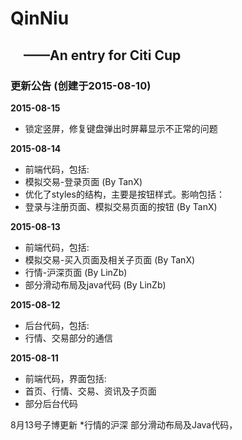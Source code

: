 ﻿# QinNiu
&emsp;——An entry for Citi Cup
-------

### 更新公告 (创建于2015-08-10)

<b>2015-08-15</b><br />
* 锁定竖屏，修复键盘弹出时屏幕显示不正常的问题

<b>2015-08-14</b><br />
* 前端代码，包括:
* 模拟交易-登录页面 (By TanX)
* 优化了styles的结构，主要是按钮样式。影响包括：
* 登录与注册页面、模拟交易页面的按钮 (By TanX)

<b>2015-08-13</b><br />
* 前端代码，包括:
* 模拟交易-买入页面及相关子页面 (By TanX)
* 行情-沪深页面 (By LinZb)
* 部分滑动布局及java代码 (By LinZb)

<b>2015-08-12</b><br />
* 后台代码，包括:
* 行情、交易部分的通信

<b>2015-08-11</b><br />
* 前端代码，界面包括:
* 首页、行情、交易、资讯及子页面
* 部分后台代码

8月13号子博更新
*行情的沪深 部分滑动布局及Java代码，
